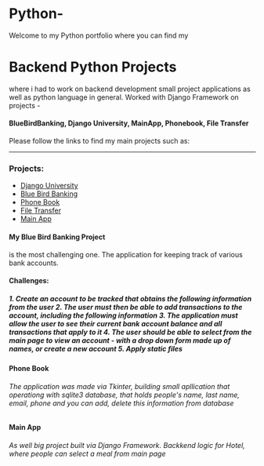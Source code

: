 # Python-
Welcome to my Python portfolio where you can find my
<h1>  Backend Python Projects </h1>
where i had to work on backend development small project applications as well as python language in general. Worked with Django Framework on projects - <h4> BlueBirdBanking, Django University, MainApp, Phonebook, File Transfer</h4> Please follow the links to find my main projects such as:
<hr>

<h3> Projects: </h3>

<ul> 
    <li><a href="https://github.com/Nikita1-1/Python-/tree/main/pyhton_projects/DjangoUniversity" target="_blank">Django University</a></li>
    <li><a href="https://github.com/Nikita1-1/Python-/tree/main/pyhton_projects/BlueBirdBanking_project/BlueBirdbanking" target="_blank">Blue Bird Banking</a></li>
    <li><a href="https://github.com/Nikita1-1/Python-/tree/main/phonebook" target="_blank">Phone Book</a></li>
    <li><a href="https://github.com/Nikita1-1/Python-/tree/main/pyhton_projects/File_Transfer" target="_blank">File Transfer</a></li>
    <li> <a href="https://github.com/Nikita1-1/Python-/tree/main/mainapp" target="_blank">Main App</a></li>
</ul>
  
<h4> My Blue Bird Banking Project</h4> is the most challenging one. The application for keeping track of various bank accounts.
  <h4> Challenges: </h4>
  <h5> 1. Create an account to be tracked that obtains the following information from the user
       2. The user must then be able to add transactions to the account, including the following information
       3. The application must allow the user to see their current bank account balance and all transactions that apply to it
       4. The user should be able to select from the main page to view an account - with a drop down form made up of names, or create a new account
       5. Apply static files
     </h5>
     
  <h4> Phone Book </h4> 
  <h6> The application was made via Tkinter, building small apllication that operationg with sqlite3 database, that holds people's name, last name, email, phone and you can add, delete this information from database</h6>
  
  
  <h4> Main App</h4> 
  <h6> As well big project built via Django Framework. Backkend logic for Hotel, where people can select a meal from main page</h6>
  


